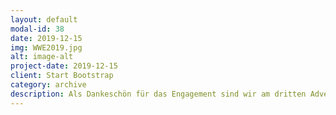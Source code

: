 ```yaml
---
layout: default
modal-id: 38
date: 2019-12-15
img: WWE2019.jpg
alt: image-alt
project-date: 2019-12-15
client: Start Bootstrap
category: archive
description: Als Dankeschön für das Engagement sind wir am dritten Adventswochenede gemeinsam ins Sauerland gefahren und haben im Haus Agatha besinnliche Tage verbracht. Es wurde gegrillt, gespielt, gekocht, ein Gottesdienst gefeiert und beim Schrottwichteln viel gelacht. 
---
```

